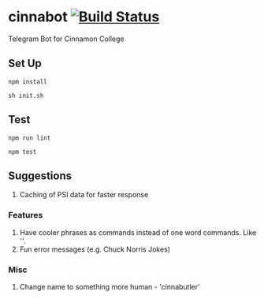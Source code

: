 # cinnabot  [![Build Status](https://travis-ci.org/varunpatro/cinnabot.svg)](https://travis-ci.org/varunpatro/cinnabot/)
Telegram Bot for Cinnamon College

## Set Up

`npm install`

`sh init.sh`

## Test

`npm run lint`

`npm test`

## Suggestions

1. Caching of PSI data for faster response

### Features

1. Have cooler phrases as commands instead of one word commands. Like ''.
2. Fun error messages (e.g. Chuck Norris Jokes)

### Misc

1. Change name to something more human - 'cinnabutler'
